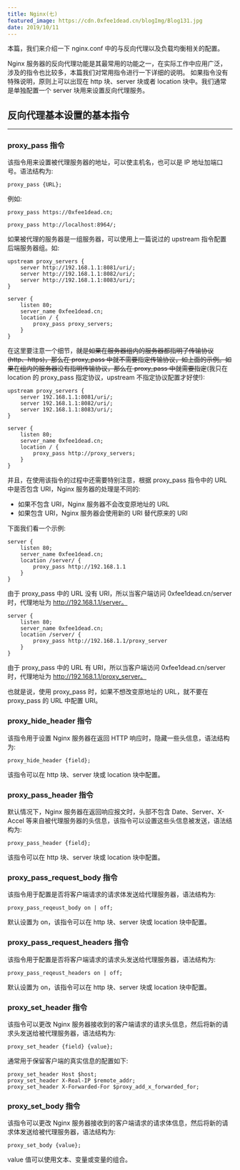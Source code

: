 ```yaml
---
title: Nginx(七)
featured_image: https://cdn.0xfee1dead.cn/blogImg/Blog131.jpg
date: 2019/10/11
---
```


本篇，我们来介绍一下 nginx.conf 中的与反向代理以及负载均衡相关的配置。

Nginx 服务器的反向代理功能是其最常用的功能之一，在实际工作中应用广泛，涉及的指令也比较多，本篇我们对常用指令进行一下详细的说明。
如果指令没有特殊说明，原则上可以出现在 http 块、server 块或者 location 块中。我们通常是单独配置一个 server 块用来设置反向代理服务。
            
## 反向代理基本设置的基本指令
***  
### proxy_pass 指令
该指令用来设置被代理服务器的地址，可以使主机名，也可以是 IP 地址加端口号。语法结构为: 
``` nginx
proxy_pass {URL};
```

例如: 
``` nginx
proxy_pass https://0xfee1dead.cn;

proxy_pass http://localhost:8964/;
```

如果被代理的服务器是一组服务器，可以使用上一篇说过的 upstream 指令配置后端服务器组。如: 
``` nginx
upstream proxy_servers {
    server http://192.168.1.1:8081/uri/;
    server http://192.168.1.1:8082/uri/;
    server http://192.168.1.1:8083/uri/;
}

server {
    listen 80;
    server_name 0xfee1dead.cn;
    location / {
        proxy_pass proxy_servers;
    }
}
```

在这里要注意一个细节，<del>就是如果在服务器组内的服务器都指明了传输协议(http、https)，那么在 proxy_pass 中就不需要指定传输协议，如上面的示例。如果在组内的服务器没有指明传输协议，那么在 proxy_pass 中就需要指定</del>(我只在 location 的 proxy_pass 指定协议，upstream 不指定协议配置才好使!): 
``` nginx
upstream proxy_servers {
    server 192.168.1.1:8081/uri/;
    server 192.168.1.1:8082/uri/;
    server 192.168.1.1:8083/uri/;
}

server {
    listen 80;
    server_name 0xfee1dead.cn;
    location / {
        proxy_pass http://proxy_servers;
    }
}
```

并且，在使用该指令的过程中还需要特别注意，根据 proxy_pass 指令中的 URL 中是否包含 URI，Nginx 服务器的处理是不同的: 
- 如果不包含 URI，Nginx 服务器不会改变原地址的 URL
- 如果包含 URI，Nginx 服务器会使用新的 URI 替代原来的 URI

下面我们看一个示例: 
``` nginx
server {
    listen 80;
    server_name 0xfee1dead.cn;
    location /server/ {
        proxy_pass http://192.168.1.1
    }
}
```

由于 proxy_pass 中的 URL 没有 URI，所以当客户端访问 0xfee1dead.cn/server 时，代理地址为 http://192.168.1.1/server。
``` nginx
server {
    listen 80;
    server_name 0xfee1dead.cn;
    location /server/ {
        proxy_pass http://192.168.1.1/proxy_server
    }
}
```

由于 proxy_pass 中的 URL 有 URI，所以当客户端访问 0xfee1dead.cn/server 时，代理地址为 http://192.168.1.1/proxy_server。

也就是说，使用 proxy_pass 时，如果不想改变原地址的 URL，就不要在 proxy_pass 的 URL 中配置 URI。

### proxy_hide_header 指令
该指令用于设置 Nginx 服务器在返回 HTTP 响应时，隐藏一些头信息，语法结构为: 
``` nginx
proxy_hide_header {field};
```

该指令可以在 http 块、server 块或 location 块中配置。

### proxy_pass_header 指令
默认情况下，Nginx 服务器在返回响应报文时，头部不包含 Date、Server、X-Accel 等来自被代理服务器的头信息，该指令可以设置这些头信息被发送，语法结构为: 
``` nginx
proxy_pass_header {field};
```

该指令可以在 http 块、server 块或 location 块中配置。

### proxy_pass_request_body 指令
该指令用于配置是否将客户端请求的请求体发送给代理服务器，语法结构为: 
``` nginx
proxy_pass_reqeust_body on | off;
```

默认设置为 on，该指令可以在 http 块、server 块或 location 块中配置。

### proxy_pass_request_headers 指令
该指令用于配置是否将客户端请求的请求头发送给代理服务器，语法结构为: 
``` nginx
proxy_pass_reqeust_headers on | off;
```

默认设置为 on，该指令可以在 http 块、server 块或 location 块中配置。

### proxy_set_header 指令
该指令可以更改 Nginx 服务器接收到的客户端请求的请求头信息，然后将新的请求头发送给被代理服务器，语法结构为: 
``` nginx
proxy_set_header {field} {value};
```

通常用于保留客户端的真实信息的配置如下: 
``` nginx
proxy_set_header Host $host;
proxy_set_header X-Real-IP $remote_addr;
proxy_set_header X-Forwarded-For $proxy_add_x_forwarded_for;
```

### proxy_set_body 指令
该指令可以更改 Nginx 服务器接收到的客户端请求的请求体信息，然后将新的请求体发送给被代理服务器，语法结构为: 
``` nginx
proxy_set_body {value};
```

value 值可以使用文本、变量或变量的组合。